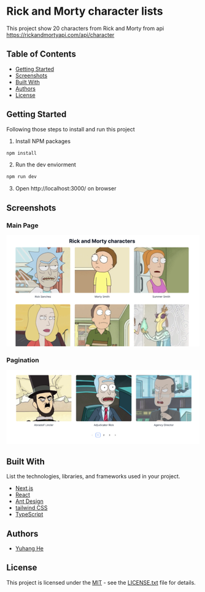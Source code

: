 # Rick and Morty character lists

This project show 20 characters from Rick and Morty from api https://rickandmortyapi.com/api/character

## Table of Contents

- [Getting Started](#getting-started)
- [Screenshots](#screenshots)
- [Built With](#built-with)
- [Authors](#authors)
- [License](#license)


## Getting Started

Following those steps to install and run this project

1. Install NPM packages

```sh
npm install
```

2. Run the dev enviorment

```sh
npm run dev
```

3. Open http://localhost:3000/ on browser

## Screenshots

### Main Page
![Main Page](/src/picture/main_page.png "Main Page of the Project")

### Pagination
![Pagination](src/picture/pagenation.png "Pagination Example")

## Built With

List the technologies, libraries, and frameworks used in your project.

- [Next.js](https://nextjs.org/)
- [React](https://reactjs.org/)
- [Ant Design](https://ant.design/)
- [tailwind CSS](https://tailwindcss.com/)
- [TypeScript](https://www.typescriptlang.org/)

## Authors

- [Yuhang He](https://github.com/Jeffbase)

## License

This project is licensed under the [MIT](LICENSE.md) - see the [LICENSE.txt](LICENSE.md) file for details.
